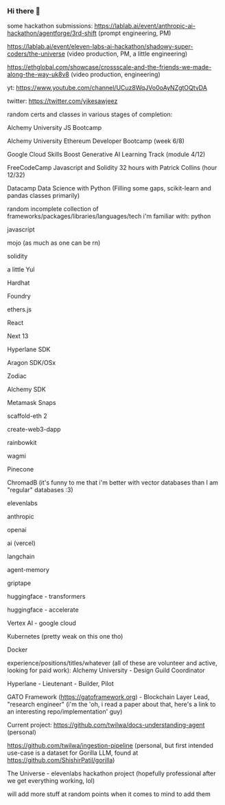 ### Hi there 👋

some hackathon submissions:
https://lablab.ai/event/anthropic-ai-hackathon/agentforge/3rd-shift (prompt engineering, PM)

https://lablab.ai/event/eleven-labs-ai-hackathon/shadowy-super-coders/the-universe (video production, PM, a little engineering)

https://ethglobal.com/showcase/crossscale-and-the-friends-we-made-along-the-way-uk8v8 (video production, engineering)

yt:
https://www.youtube.com/channel/UCuz8WqJVo0oAyNZgtOQtvDA

twitter:
https://twitter.com/yikesawjeez

random certs and classes in various stages of completion:

Alchemy University JS Bootcamp

Alchemy University Ethereum Developer Bootcamp (week 6/8)

Google Cloud Skills Boost Generative AI Learning Track (module 4/12)

FreeCodeCamp Javascript and Solidity 32 hours with Patrick Collins (hour 12/32)

Datacamp Data Science with Python (Filling some gaps, scikit-learn and pandas classes primarily)


random incomplete collection of frameworks/packages/libraries/languages/tech i'm familiar with:
python

javascript

mojo (as much as one can be rn)

solidity

a little Yul


Hardhat

Foundry

ethers.js


React

Next 13


Hyperlane SDK

Aragon SDK/OSx

Zodiac

Alchemy SDK

Metamask Snaps


scaffold-eth 2

create-web3-dapp

rainbowkit

wagmi


Pinecone

ChromadB  (it's funny to me that i'm better with vector databases than I am "regular" databases :3)


elevenlabs

anthropic

openai

ai (vercel)

langchain

agent-memory

griptape

huggingface - transformers

huggingface - accelerate


Vertex AI - google cloud

Kubernetes (pretty weak on this one tho)

Docker


experience/positions/titles/whatever (all of these are volunteer and active, looking for paid work):
Alchemy University - Design Guild Coordinator

Hyperlane - Lieutenant - Builder, Pilot

GATO Framework (https://gatoframework.org) - Blockchain Layer Lead, "research engineer" (i'm the 'oh, i read a paper about that, here's a link to an interesting repo/implementation' guy)


Current project:
https://github.com/twilwa/docs-understanding-agent (personal)

https://github.com/twilwa/ingestion-pipeline (personal, but first intended use-case is a dataset for Gorilla LLM, found at https://github.com/ShishirPatil/gorilla)

The Universe - elevenlabs hackathon project (hopefully professional after we get everything working, lol)


will add more stuff at random points when it comes to mind to add them



<!--
**twilwa/twilwa** is a ✨ _special_ ✨ repository because its `README.md` (this file) appears on your GitHub profile.

Here are some ideas to get you started:

- 🔭 I’m currently working on ...
- 🌱 I’m currently learning ...
- 👯 I’m looking to collaborate on ...
- 🤔 I’m looking for help with ...
- 💬 Ask me about ...
- 📫 How to reach me: ...
- 😄 Pronouns: ...
- ⚡ Fun fact: ...
-->
